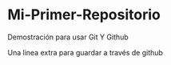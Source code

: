 # Mi-Primer-Repositorio
Demostración para usar Git Y Github

Una linea extra para guardar a través de github
